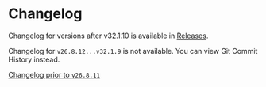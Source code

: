 # Changelog

Changelog for versions after v32.1.10 is available in [Releases](https://github.com/speced/respec/releases).

Changelog for `v26.8.12...v32.1.9` is not available. You can view Git Commit History instead.

[Changelog prior to `v26.8.11`](https://github.com/speced/respec/blob/046f651775c30af5ba02d525afac6f2b76faf9ee/CHANGELOG.md)
